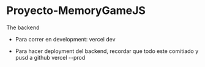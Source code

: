 # Proyecto-MemoryGameJS
The backend

- Para correr en development:
vercel dev

- Para hacer deployment del backend, recordar que todo este comitiado y pusd a github
vercel --prod

